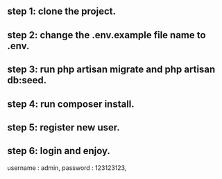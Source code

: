 ## step 1: clone the project.
## step 2: change the .env.example file name to .env.
## step 3: run php artisan migrate and php artisan db:seed.
## step 4: run composer install.
## step 5: register new user.
## step 6: login and enjoy.

username : admin,
password : 123123123,